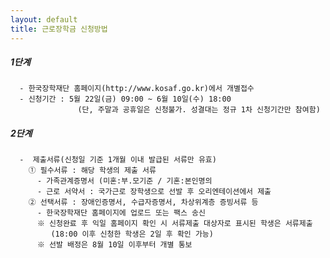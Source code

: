 ```yaml
---
layout: default
title: 근로장학금 신청방법
---
```



##### 1단계
      - 한국장학재단 홈페이지(http://www.kosaf.go.kr)에서 개별접수
      - 신청기간 : 5월 22일(금) 09:00 ~ 6월 10일(수) 18:00
                   (단, 주말과 공휴일은 신청불가. 성결대는 정규 1차 신청기간만 참여함)
                   
                   
##### 2단계
      -  제출서류(신청일 기준 1개월 이내 발급된 서류만 유효)
        ① 필수서류 : 해당 학생의 제출 서류
          - 가족관계증명서 (미혼:부.모기준 / 기혼:본인명의
          - 근로 서약서 : 국가근로 장학생으로 선발 후 오리엔테이션에서 제출
        ② 선택서류 : 장애인증명서, 수급자증명서, 차상위계층 증빙서류 등
          - 한국장학재단 홈페이지에 업로드 또는 팩스 송신
          ※ 신청완료 후 익일 홈페이지 확인 시 서류제출 대상자로 표시된 학생은 서류제출
             (18:00 이후 신청한 학생은 2일 후 ​확인 가능)
          ※ 선발 배정은 8월 10일 이후부터 개별 통보

